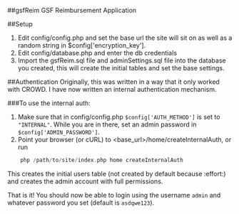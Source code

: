 ##gsfReim
GSF Reimbursement Application

##Setup
1. Edit config/config.php and set the base url the site will sit on as well as a random string in $config['encryption_key'].
2. Edit config/database.php and enter the db credentials
3. Import the gsfReim.sql file and adminSettings.sql file into the database you created, this will create the initial tables and set the base settings.

##Authentication
Originally, this was written in a way that it only worked with CROWD. I have now written an internal authentication mechanism.

###To use the internal auth:
1. Make sure that in config/config.php `$config['AUTH_METHOD']` is set to `"INTERNAL"`. While you are in there, set an admin password in `$config['ADMIN_PASSWORD']`.
2. Point your browser (or cURL) to <base_url>/home/createInternalAuth, or run
```php
    php /path/to/site/index.php home createInternalAuth
```
This creates the initial users table (not created by default because :effort:) and creates the admin account with full permissions.

That is it! You should now be able to login using the username `admin` and whatever password you set (default is `asdqwe123`).
